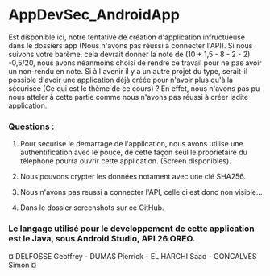 # AppDevSec_AndroidApp

Est disponible ici, notre tentative de création d'application infructueuse dans le dossiers app (Nous n'avons pas réussi a connecter l'API).
Si nous suivons votre barème, cela devrait donner la note de (10 + 1,5 - 8 - 2 - 2) -0,5/20, nous avons néanmoins choisi de rendre ce travail pour ne pas avoir un non-rendu en note.
Si à l'avenir il y a un autre projet du type, serait-il possible d'avoir une application déjà créée pour n'avoir plus qu'à la sécurisée (Ce qui est le thème de ce cours) ? En effet, nous n'avons pas pu nous atteler à cette partie comme nous n'avons pas réussi à créer ladite application.


### Questions :

1. Pour securise le demarrage de l'application, nous avons utilise une authentification avec le pouce, de cette façon seul le proprietaire du téléphone pourra ouvrir cette application. (Screen disponibles).

2. Nous pouvons crypter les données notament avec une clé SHA256.

3. Nous n'avons pas reussi a connecter l'API, celle ci est donc non visible...

4. Dans le dossier screenshots sur ce GitHub.

### Le langage utilisé pour le developpement de cette application est le Java, sous Android Studio, API 26 OREO.


¤ DELFOSSE Geoffrey - DUMAS Pierrick - EL HARCHI Saad - GONCALVES Simon ¤
